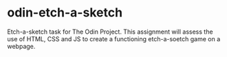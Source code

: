 # odin-etch-a-sketch
Etch-a-sketch task for The Odin Project. This assignment will assess the use of HTML, CSS and JS to create a functioning etch-a-soetch game on a webpage. 
